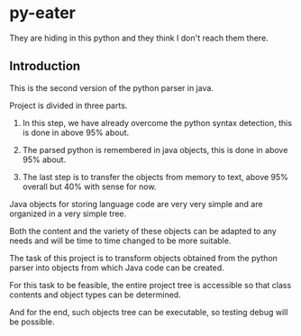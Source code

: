# py-eater

They are hiding in this python and they think I don't reach them there.

## Introduction

This is the second version of the python parser in java.

Project is divided in three parts.

1. In this step, we have already overcome the python syntax detection, this is done in above 95% about.

2. The parsed python is remembered in java objects, this is done in above 95% about.

3. The last step is to transfer the objects from memory to text, above 95% overall but 40% with sense for now.


Java objects for storing language code are very very simple and are organized in a very simple tree.

Both the content and the variety of these objects can be adapted to any needs and will be time to time changed to be more suitable.

The task of this project is to transform objects obtained from the python parser into objects from which Java code can be created.

For this task to be feasible, the entire project tree is accessible so that class contents and object types can be determined.

And for the end, such objects tree can be executable, so testing debug will be possible.
